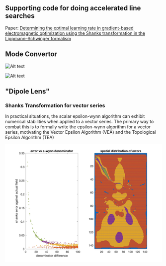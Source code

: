 ## Supporting code for doing accelerated line searches
Paper: [Determining the optimal learning rate in gradient-based electromagnetic optimization using the Shanks transformation in the Lippmann–Schwinger formalism](https://www.osapublishing.org/ol/abstract.cfm?uri=ol-45-3-595)

## Mode Convertor
![Alt text](./img/iteration_demo.png?raw=true "Title")

![Alt text](./img/comparison_structure.png?raw=true "Title")


## "Dipole Lens"

### Shanks Transformation for vector series
In practical situations, the scalar epsilon-wynn algorithm can exhibit numerical stabilities when applied to a vector series. The primary way to combat this is to formally write the epsilon-wynn algorithm for a vector series, motivating the Vector Epsilon Algorithm (VEA) and the Topological Epsilon Algorithm (TEA)

![Alt text](./img/distribution_e-wynn.png?raw=true "Title")
